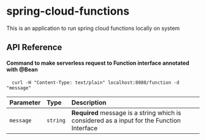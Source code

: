 # spring-cloud-functions

This is an application to run spring cloud functions locally on system

## API Reference

#### Command to make serverless request to Function interface annotated with @Bean

```
  curl -H "Content-Type: text/plain" localhost:8080/function -d "message"
```

| Parameter | Type     | Description                |
| :-------- | :------- | :------------------------- |
| `message` | `string` | **Required** message is a string which is considered as a input for the Function Interface |


